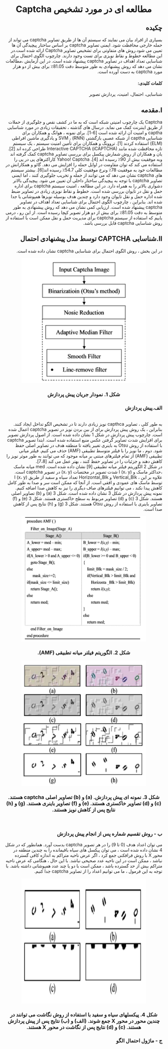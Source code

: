 <div dir="rtl">
  <p align="center">
  <h1 align="center">مطالعه ای در مورد تشخیص Captcha
</h1>
  </p> 
  </hr>
</div>

<div dir="rtl">
  <h2 >چکیده
</h2>
بسیاری از افراد بیان می نمایند که سیستم آن ها از طریق تصاویر captcha می تواند از حمله خارجی محافظت شود. ایمنی تصاویر captcha بر اساس ساختار پیچیدگی آن ها تعیین می شود.روش های متفاوتی برای تشخیص تصاویر Captcha ارائه شده است.در این مطالعه خطوط و نقاط نویزی برای تست وجود دارند.
   چارچوب الگوی احتمال  برای شناسایی تعداد اهداف در تصاویر captcha پیشنهاد شده است.
  در این آزمایش ،مطالعات نشان می دهد که روش  پیشنهادی به طور متوسط  دقت 81.05٪ برای بیش از دو هزار مورد captcha به دست آورده است.
</div>

<div dir="rtl">
  <h4 >کلمات کلیدی:
</h4>
  شناسایی، احتمال، امنیت، پردازش تصویر
</div>

<div dir="rtl">
  <h2 >I.مقدمه
</h2>
  Captcha یک چارچوب امنیتی شبکه است که به ما در کشف نقص و جلوگیری از حملات از طریق اینترنت  کمک می نماید.
  درسال های گذشته ، تحقیقات زیادی در مورد شناسایی captha و امنیت آن  ارائه شده است [6-1].
  برای نمونه ، هوانگ و همکاران برای شناسایی captha از شبکه عصبی بازگشتی (RNN) ، SVM و یادگیری ماشین افراطی (ELM) استفاده کردند [1].
  تروونگ و همکاران برای تأمین امنیت سیستم ، یک سیستم تازه محافظت شده مانند Interactive CAPTCHA (iCAPTCHA) طراحی کرده اند [2].
  یان و همکاران از روش شمارش پیکسل برای بررسی  تصاویر captcha کمک گرفته اند وبه  موفقیت بیش از 90٪ رسیده اند [4]. Yahoo! Captcha  کاراکترهای پی در پی  را استفاده می کند که توان مقاومت در اوایل حمله را افزایش می دهد. گائو و همکارانش در مطالعات خود به   موفقیت 78٪ ونرخ موفقیت کلی 54.7٪ رسیده اند[6].
  بیشتر سیستم های captcha نشان می دهد که می توانند از حمله و تخریب جلوگیری کنند ، اما ایمنی تصاویر captcha  با توجه به پیچیدگی ساختار داخلی آن تعیین می شود. پیچیدگی بالاتر دشواری بالاتر را به همراه دارد. در این مطالعه ، امنیت سیستم captcha برای  اداره حمل و نقل در تایوان بررسی شده است. خطوط و نقاط نویزی  زیادی در تصاویر ضبط شده  اداره حمل و نقل تایوان وجود دارد و چندین هدف بوسیله نویزها  همپوشانی یا جدا شده اند. بنابراین ،  چارچوب الگوی احتمال برای شناسایی تعداد اهداف در تصاویر captcha پیشنهاد شده است.  ارزیابی کمی نشان می دهد که روش پیشنهادی به طور متوسط به دقت  81.05٪ برای بیش از دو هزار تصویر کپچا رسیده است. از این رو ، درمی یابیم که استفاده از سیستم captcha برای مدیریت حمل و نقل ممکن است با استفاده از روش شناسایی captcha قابل بررسی باشد.
</div>

<div dir="rtl">
  <h2 >II.شناسایی CAPTCHA توسط مدل پیشنهادی احتمال
</h2>
در این بخش ، روش الگوی احتمال  برای شناسایی captcha نشان داده شده است.
  
  <p align="center">
<img width="400" height="400" src="Result/a.PNG">
  
  <h3 align="center">شکل 1. نمودار جریان پیش پردازش</h3>
</p>

 <h3>الف.پیش پردازش
</h3>
</br>
به طور کلی ، تصاویر capthca نویز زیادی دارند تا در تشخیص الگو تداخل ایجاد کنند. بنابراین ، یک روش پیش پردازش برای از بین بردن نویز در تصویر captcha اعمال شده است. چارچوب پیش پردازش در شکل 1 نشان داده شده است.  از اصول پردازش تصویر برای افزایش شدت تصاویر گرفتن عکس منبع استفاده شده است. ابتدا تصویر captcha با استفاده از روش Otsu به باینری تغییر یافته تا منطقه هدف در تصاویر اصلی حفظ شود.
دوم ، ما نویز را با فیلتر متوسط تطبیقی (AMF) حذف می کنیم. فیلتر میانی تطبیقی (AMF) از تمام فیلترهای مبتنی بر میانه موجود که می توانند به طور موثر نویز را کاهش دهند و جزئیات را در تصاویر حفظ کنند ، بهتر عمل می کند [7،8].             
</br>
در شکل 2 الگوریتم فیلتر میانه تطبیقی [9] نشان داده شده است. med میانه ماسک ،حداکثر ماسک و I (x، y) شدت تصویر در مختصات (x، y) در تصویر captcha است. علاوه بر این ، Vertical_Blk و Horizontal_Blk تعداد سیاه و سفید از طریق I (x، y) توسط ماسک های عمودی و افقی است. از آنجا که ممکن است سر و صدا به طور کامل کاهش پیدا نکند ، می توانیم فیلترهای صاف دیگری را نیز به کاهش صدا اضافه کنیم. نمونه پیش پردازش در شکل 3 نشان داده شده است. شکل 3 (a) و (b) تصاویر اصلی هستند. شکل 3 (c) و (d) تصاویر مربوط به سطح خاکستری هستند. شکل 3 (e) و (f) تصاویر باینری با استفاده از روش Otsu هستند. شکل 3 (g) و (h) نتایج پس از کاهش صدا است.
  <p align="center">
<img width="400" height="400" src="Result/b.PNG">
  
  <h3 align="center"> شکل 2. الگوریتم فیلتر میانه تطبیقی (AMF).    </h3>
</p>

 <p align="center">
<img width="400" height="400" src="Result/c.PNG">
  
  <h3 align="center">شکل 3. نمونه ای  پیش پردازش. (a) و (b) تصاویر اصلی captcha هستند. (c) و (d) تصاویر خاکستری هستند. (e) و (f) تصاویر باینری هستند. (g) و (h) نتایج پس از کاهش نویز هستند.</h3>
</p>
 </br>
 <h3>ب - روش تقسیم شماره پس از انجام پیش پردازش
</h3>
  
  می توان اعداد هدف (0 تا 9) را در هر تصویر captcha بدست آورد. همانطور که در شکل 4 نشان داده شده است ، می توان پیکسل های سیاه باقیمانده را به چندین منطقه در محور X با روش فرافکنی جمع کرد ، اگر عرض  ناحیه متراکم  به اندازه کافی گسترده نباشد ، ممکن است در  این ناحیه عدد صحیحی نباشد. با این حال ، هنگامی که عرض ناحیه  متراکم  بیش از حد گسترده باشد ، ممکن است با دو یا چند عدد همپوشانی داشته باشد. با توجه به این فرمول ، ما می توانیم اعداد را از تصاویر captcha جدا کنیم.
 
 
  <p align="center">
<img width="400" height="400" src="Result/d.PNG">
  
  <h3 align="center">شکل 4. پیکسلهای سیاه و سفید با استفاده از روش نگاشت  می توانند در چندین محور در محور X جمع شوند. (الف) و (ب) نتایج پس از پیش پردازش هستند. (c) و (d) نتایج پس از نگاشت در محور X هستند.</h3>
</p>

 <h3>ج - ماژول احتمال الگو
</h3>
